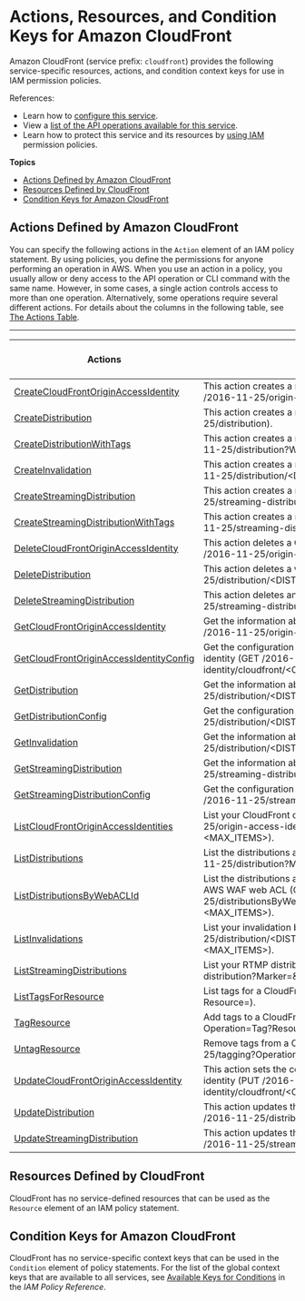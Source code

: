 # Actions, Resources, and Condition Keys for Amazon CloudFront<a name="list_amazoncloudfront"></a>

Amazon CloudFront \(service prefix: `cloudfront`\) provides the following service\-specific resources, actions, and condition context keys for use in IAM permission policies\.

References:
+ Learn how to [configure this service](http://docs.aws.amazon.com/AmazonCloudFront/latest/DeveloperGuide/)\.
+ View a [list of the API operations available for this service](http://docs.aws.amazon.com/AmazonCloudFront/latest/APIReference/)\.
+ Learn how to protect this service and its resources by [using IAM](http://docs.aws.amazon.com/AmazonCloudFront/latest/DeveloperGuide/auth-and-access-control.html) permission policies\.

**Topics**
+ [Actions Defined by Amazon CloudFront](#amazoncloudfront-actions-as-permissions)
+ [Resources Defined by CloudFront](#amazoncloudfront-resources-for-iam-policies)
+ [Condition Keys for Amazon CloudFront](#amazoncloudfront-policy-keys)

## Actions Defined by Amazon CloudFront<a name="amazoncloudfront-actions-as-permissions"></a>

You can specify the following actions in the `Action` element of an IAM policy statement\. By using policies, you define the permissions for anyone performing an operation in AWS\. When you use an action in a policy, you usually allow or deny access to the API operation or CLI command with the same name\. However, in some cases, a single action controls access to more than one operation\. Alternatively, some operations require several different actions\. For details about the columns in the following table, see [The Actions Table](reference_policies_actions-resources-contextkeys.md#actions_table)\.


****  

| Actions | Description | Access Level | Resource Types \(\*required\) | Condition Keys | Dependent Actions | 
| --- | --- | --- | --- | --- | --- | 
| [CreateCloudFrontOriginAccessIdentity](http://docs.aws.amazon.com/AmazonCloudFront/latest/APIReference/API_CreateCloudFrontOriginAccessIdentity.html) | This action creates a new CloudFront origin access identity \(POST /2016\-11\-25/origin\-access\-identity/cloudfront\)\. | Write |  |  |  | 
| [CreateDistribution](http://docs.aws.amazon.com/AmazonCloudFront/latest/APIReference/API_CreateDistribution.html) | This action creates a new web distribution \(POST /2016\-11\-25/distribution\)\. | Write |  |  |  | 
| [CreateDistributionWithTags](http://docs.aws.amazon.com/AmazonCloudFront/latest/APIReference/API_CreateDistributionWithTags.html) | This action creates a new web distribution with tags \(POST /2016\-11\-25/distribution?WithTags\)\. | Tagging |  |  |  | 
| [CreateInvalidation](http://docs.aws.amazon.com/AmazonCloudFront/latest/APIReference/API_CreateInvalidation.html) | This action creates a new invalidation batch request \(POST /2016\-11\-25/distribution/<DISTRIBUTION\_ID>/invalidation\)\. | Write |  |  |  | 
| [CreateStreamingDistribution](http://docs.aws.amazon.com/AmazonCloudFront/latest/APIReference/API_CreateStreamingDistribution.html) | This action creates a new RTMP distribution \(POST /2016\-11\-25/streaming\-distribution\)\. | Write |  |  |  | 
| [CreateStreamingDistributionWithTags](http://docs.aws.amazon.com/AmazonCloudFront/latest/APIReference/API_CreateStreamingDistributionWithTags.html) | This action creates a new RTMP distribution with tags \(POST /2016\-11\-25/streaming\-distribution?WithTags\)\. | Tagging |  |  |  | 
| [DeleteCloudFrontOriginAccessIdentity](http://docs.aws.amazon.com/AmazonCloudFront/latest/APIReference/API_DeleteCloudFrontOriginAccessIdentity.html) | This action deletes a CloudFront origin access identity \(DELETE /2016\-11\-25/origin\-access\-identity/cloudfront/<OAI\_ID>\)\. | Write |  |  |  | 
| [DeleteDistribution](http://docs.aws.amazon.com/AmazonCloudFront/latest/APIReference/API_DeleteDistribution.html) | This action deletes a web distribution \(DELETE /2016\-11\-25/distribution/<DISTRIBUTION\_ID>\)\. | Write |  |  |  | 
| [DeleteStreamingDistribution](http://docs.aws.amazon.com/AmazonCloudFront/latest/APIReference/API_DeleteStreamingDistribution.html) | This action deletes an RTMP distribution \(DELETE /2016\-11\-25/streaming\-distribution/<DISTRIBUTION\_ID>\)\. | Write |  |  |  | 
| [GetCloudFrontOriginAccessIdentity](http://docs.aws.amazon.com/AmazonCloudFront/latest/APIReference/API_GetCloudFrontOriginAccessIdentity.html) | Get the information about a CloudFront origin access identity \(GET /2016\-11\-25/origin\-access\-identity/cloudfront/<OAI\_ID>\)\. | Read |  |  |  | 
| [GetCloudFrontOriginAccessIdentityConfig](http://docs.aws.amazon.com/AmazonCloudFront/latest/APIReference/API_GetCloudFrontOriginAccessIdentityConfig.html) | Get the configuration information about a Cloudfront origin access identity \(GET /2016\-11\-25/origin\-access\-identity/cloudfront/<OAI\_ID>/config\)\. | Read |  |  |  | 
| [GetDistribution](http://docs.aws.amazon.com/AmazonCloudFront/latest/APIReference/API_GetDistribution.html) | Get the information about a web distribution \(GET /2016\-11\-25/distribution/<DISTRIBUTION\_ID>\)\. | Read |  |  |  | 
| [GetDistributionConfig](http://docs.aws.amazon.com/AmazonCloudFront/latest/APIReference/API_GetDistributionConfig.html) | Get the configuration information about a distribution \(GET /2016\-11\-25/distribution/<DISTRIBUTION\_ID>/config\)\. | Read |  |  |  | 
| [GetInvalidation](http://docs.aws.amazon.com/AmazonCloudFront/latest/APIReference/API_GetInvalidation.html) | Get the information about an invalidation \(GET /2016\-11\-25/distribution/<DISTRIBUTION\_ID>/invalidation/<INVALIDATION\_ID>\)\. | Read |  |  |  | 
| [GetStreamingDistribution](http://docs.aws.amazon.com/AmazonCloudFront/latest/APIReference/API_GetStreamingDistribution.html) | Get the information about an RTMP distribution \(GET /2016\-11\-25/streaming\-distribution/<DISTRIBUTION\_ID>\)\. | Read |  |  |  | 
| [GetStreamingDistributionConfig](http://docs.aws.amazon.com/AmazonCloudFront/latest/APIReference/API_GetStreamingDistributionConfig.html) | Get the configuration information about a streaming distribution \(GET /2016\-11\-25/streaming\-distribution/<DISTRIBUTION\_ID>/config\)\. | Read |  |  |  | 
| [ListCloudFrontOriginAccessIdentities](http://docs.aws.amazon.com/AmazonCloudFront/latest/APIReference/API_ListCloudFrontOriginAccessIdentities.html) | List your CloudFront origin access identities \(GET /2016\-11\-25/origin\-access\-identity/cloudfront?Marker=<MARKER>&MaxItems=<MAX\_ITEMS>\)\. | List |  |  |  | 
| [ListDistributions](http://docs.aws.amazon.com/AmazonCloudFront/latest/APIReference/API_ListDistributions.html) | List the distributions associated with your AWS account \(GET /2016\-11\-25/distribution?Marker=<MARKER>&MaxItems=<MAX\_ITEMS>\)\. | List |  |  |  | 
| [ListDistributionsByWebACLId](http://docs.aws.amazon.com/AmazonCloudFront/latest/APIReference/API_ListDistributionsByWebACLId.html) | List the distributions associated with your AWS account with given AWS WAF web ACL \(GET /2016\-11\-25/distributionsByWebACLId/<WEB\_ACL\_ID>?Marker=<MARKER>&MaxItems=<MAX\_ITEMS>\)\. | List |  |  |  | 
| [ListInvalidations](http://docs.aws.amazon.com/AmazonCloudFront/latest/APIReference/API_ListInvalidations.html) | List your invalidation batches \(GET /2016\-11\-25/distribution/<DISTRIBUTION\_ID>/invalidation?Marker=<MARKER>&MaxItems=<MAX\_ITEMS>\)\. | List |  |  |  | 
| [ListStreamingDistributions](http://docs.aws.amazon.com/AmazonCloudFront/latest/APIReference/API_ListStreamingDistributions.html) | List your RTMP distributions \(GET /2016\-11\-25/streaming\-distribution?Marker=<MARKER>&MaxItems=<MAX\_ITEMS>\)\. | List |  |  |  | 
| [ListTagsForResource](http://docs.aws.amazon.com/AmazonCloudFront/latest/APIReference/API_ListTagsForResource.html) | List tags for a CloudFront resource \(GET /2016\-11\-25/tagging?Resource=<RESOURCE>\)\. | Read |  |  |  | 
| [TagResource](http://docs.aws.amazon.com/AmazonCloudFront/latest/APIReference/API_TagResource.html) | Add tags to a CloudFront resource \(POST /2016\-11\-25/tagging?Operation=Tag?Resource=<RESOURCE>\)\. | Tagging |  |  |  | 
| [UntagResource](http://docs.aws.amazon.com/AmazonCloudFront/latest/APIReference/API_UntagResource.html) | Remove tags from a CloudFront resource \(POST /2016\-11\-25/tagging?Operation=Untag?Resource=<RESOURCE>\)\. | Tagging |  |  |  | 
| [UpdateCloudFrontOriginAccessIdentity](http://docs.aws.amazon.com/AmazonCloudFront/latest/APIReference/API_UpdateCloudFrontOriginAccessIdentity.html) | This action sets the configuration for a CloudFront origin access identity \(PUT /2016\-11\-25/origin\-access\-identity/cloudfront/<OAI\_ID>/config\)\. | Write |  |  |  | 
| [UpdateDistribution](http://docs.aws.amazon.com/AmazonCloudFront/latest/APIReference/API_UpdateDistribution.html) | This action updates the configuration for a web distribution \(PUT /2016\-11\-25/distribution/<DISTRIBUTION\_ID>/config\)\. | Write |  |  |  | 
| [UpdateStreamingDistribution](http://docs.aws.amazon.com/AmazonCloudFront/latest/APIReference/API_UpdateStreamingDistribution.html) | This action updates the configuration for an RTMP distribution \(PUT /2016\-11\-25/streaming\-distribution/<DISTRIBUTION\_ID>/config\)\. | Write |  |  |  | 

## Resources Defined by CloudFront<a name="amazoncloudfront-resources-for-iam-policies"></a>

CloudFront has no service\-defined resources that can be used as the `Resource` element of an IAM policy statement\.

## Condition Keys for Amazon CloudFront<a name="amazoncloudfront-policy-keys"></a>

CloudFront has no service\-specific context keys that can be used in the `Condition` element of policy statements\. For the list of the global context keys that are available to all services, see [Available Keys for Conditions](http://docs.aws.amazon.com/IAM/latest/UserGuide/reference_policies_condition-keys.html#AvailableKeys) in the *IAM Policy Reference*\.
